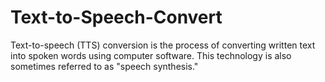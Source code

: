 # Text-to-Speech-Convert
Text-to-speech (TTS) conversion is the process of converting written text into spoken words using computer software. This technology is also sometimes referred to as "speech synthesis."
